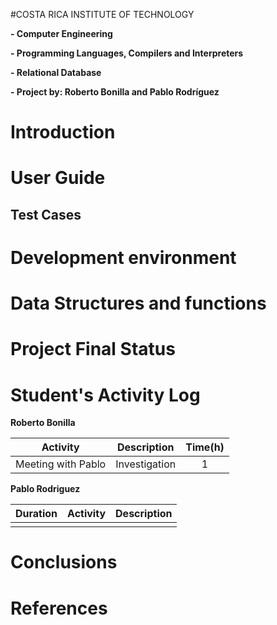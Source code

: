 #COSTA RICA INSTITUTE OF TECHNOLOGY

**- Computer Engineering**

**- Programming Languages, Compilers and Interpreters**

**- Relational Database**

**- Project by: Roberto Bonilla and Pablo Rodríguez**






# Introduction


# User Guide


## Test Cases

 
# Development environment


# Data Structures and functions


# Project Final Status


# Student's Activity Log

**Roberto Bonilla**

| Activity                    | Description                          | Time(h)   |
|:---------------------------:|:------------------------------------:|:---------:|
|Meeting with Pablo           | Investigation                      	 | 1         |


**Pablo Rodriguez**

Duration      | Activity      | Description
------------- | ------------- | -------------
              |               | 


# Conclusions


# References
